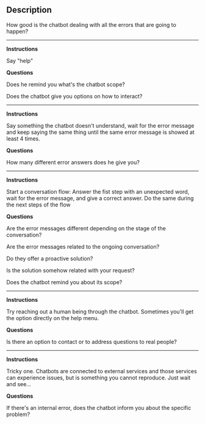 ## Description

How good is the chatbot dealing with all the errors that are going to happen?

----

**Instructions**

Say "help"

**Questions**

Does he remind you what's the chatbot scope?

Does the chatbot give you options on how to interact?

----

**Instructions**

Say something the chatbot doesn't understand, wait for the error message and keep saying the same thing until the same error message is showed at least 4 times.

**Questions**

How many different error answers does he give you?

----

**Instructions**

Start a conversation flow: Answer the fist step with an unexpected word, wait for the error message, and give a correct answer. Do the same during the next steps of the flow

**Questions**

Are the error messages different depending on the stage of the conversation?

Are the error messages related to the ongoing conversation?

Do they offer a proactive solution? 

Is the solution somehow related with your request?

Does the chatbot remind you about its scope?

----

**Instructions**

Try reaching out a human being through the chatbot. Sometimes you'll get the option directly on the help menu.

**Questions**

Is there an option to contact or to address questions to real people?

----

**Instructions**

Tricky one. Chatbots are connected to external services and those services can experience issues, but is something you cannot reproduce. Just wait and see...	

**Questions**

If there's an internal error, does the chatbot inform you about the specific problem?